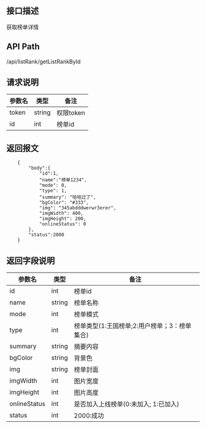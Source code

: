 ## 接口描述
获取榜单详情
## API Path
/api/listRank/getListRankById
## 请求说明
|参数名     |类型    |备注             |
|-----------|--------|-----------------|
|token      |string  |权限token        |
|id       |int     |榜单id           |
  
## 返回报文
```
    {
        "body":{
            "id":1,
            "name":"榜单1234",
            "mode": 0,
            "type": 1,
            "summary": "哈哈过了",
            "bgColor": "#333",
            "img": "345abdddwerwr3erer",
            "imgWidth": 400,
            "imgHeight": 200,
            "onlineStatus": 0
        },
        "status":2000
    }
```
## 返回字段说明
|参数名   |类型    |备注             |
|---------|--------|-----------------|
|id       |int     |榜单id           |
|name     |string  |榜单名称         |
|mode     |int     |榜单模式         |
|type     |int     |榜单类型(1:王国榜单;2:用户榜单；3：榜单集合)   |
|summary  |string  |摘要内容         |
|bgColor  |string  |背景色           |
|img      |string  |榜单封面         |
|imgWidth |int     |图片宽度         |
|imgHeight|int     |图片高度         |
|onlineStatus    |int     |是否加入上线榜单(0:未加入; 1:已加入)
|status   |int     |2000:成功        |
